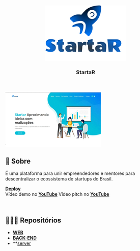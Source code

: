 <h3 align="center">
   <img alt="leia comigo" title="#logo" src="https://github.com/karlacorrea/landipagestartar/blob/main/images/Group%20699.png">
   <br><br>
   <b>StartaR</b>  
   <br><br>
</h3>

<br>

<img alt="Mockup" src="https://github.com/karlacorrea/landipagestartar/blob/main/images/apw.gif">

<br>

## 🧐 Sobre

É uma plataforma para unir empreendedores e mentores para descentralizar  o ecossistema de startups do Brasil.

**[Deploy](#)**
<br>
Vídeo demo no **[YouTube](https://youtu.be/QngR3cfoA7k)**
Vídeo pitch no **[YouTube](https://youtu.be/f37JkX3mQ1ck)**

<br>

## 👩🏻‍💻 Repositórios

- **[WEB](https://github.com/karlacorrea/landipagestartar)**
- **[BACK-END](https://github.com/DiegoJunges/startarWebClient)**
- **[server](https://github.com/DiegoJunges/StartarServer)
